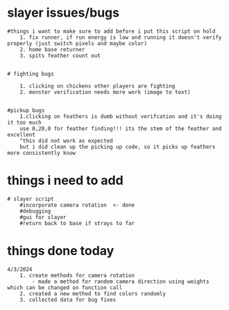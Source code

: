 # slayer issues/bugs

    #things i want to make sure to add before i put this script on hold
        1. fix runner, if run energy is low and running it doesn't verify properly (just switch pixels and maybe color)
        2. home base returner
        3. spits feather count out


    # fighting bugs

        1. clicking on chickens other players are fighting
        2. monster verification needs more work (image to text)


    #pickup bugs
        1.clicking on feathers is dumb without verifcation and it's doing it too much
        use 0,20,0 for feather finding!!! its the stem of the feather and excellent 
        ^this did not work as expected
        but i did clean up the picking up code, so it picks up feathers more consistently know

# things i need to add 
    # slayer script
        #incorporate camera rotation  <- done
        #debugging 
        #gui for slayer
        #return back to base if strays to far

# things done today
    4/3/2024
        1. create methods for camera rotation
            - made a method for random camera direction using weights which can be changed on function call
        2. created a new method to find colors randomly
        3. collected data for bug fixes

